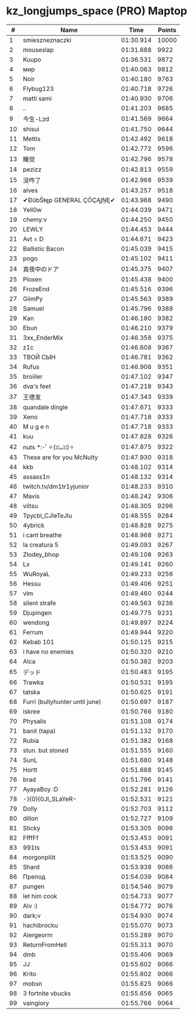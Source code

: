 # kz_longjumps_space (PRO) Maptop

|  # | Name | Time | Points |
|-------------- | -------------- | -------------- | -------------- | 
| 1 | smieszneznaczki | 01:30.914 | 10000 | 
| 2 | mouseslap | 01:31.688 | 9922 | 
| 3 | Kuupo | 01:36.531 | 9872 | 
| 4 | мир | 01:40.063 | 9812 | 
| 5 | Noir | 01:40.180 | 9763 | 
| 6 | Flybug123 | 01:40.718 | 9726 | 
| 7 | matti sami | 01:40.930 | 9706 | 
| 8 | .. | 01:41.203 | 9685 | 
| 9 | 今生-Lzd | 01:41.569 | 9664 | 
| 10 | shisui | 01:41.750 | 9644 | 
| 11 | Mettis | 01:42.492 | 9618 | 
| 12 | Tom | 01:42.772 | 9596 | 
| 13 | 睡觉 | 01:42.796 | 9578 | 
| 14 | pezizz | 01:42.813 | 9559 | 
| 15 | 没咋了 | 01:42.968 | 9539 | 
| 16 | alves | 01:43.257 | 9518 | 
| 17 | ✔ĐûbŠŧęp GENERAL ÇŌÇĄĮŅĘ✔ | 01:43.968 | 9490 | 
| 18 | Yell0w | 01:44.039 | 9471 | 
| 19 | chemy:v | 01:44.250 | 9450 | 
| 20 | LEWLY | 01:44.453 | 9444 | 
| 21 | Avt = D | 01:44.671 | 9423 | 
| 22 | Ballistic Bacon | 01:45.039 | 9415 | 
| 23 | pogo | 01:45.102 | 9411 | 
| 24 | 真夜中のドア | 01:45.375 | 9407 | 
| 25 | Ploxen | 01:45.438 | 9400 | 
| 26 | FrozeEnd | 01:45.516 | 9396 | 
| 27 | GiimPy | 01:45.563 | 9389 | 
| 28 | Samuel | 01:45.796 | 9388 | 
| 29 | Kan | 01:46.180 | 9382 | 
| 30 | Ebun | 01:46.210 | 9379 | 
| 31 | 3xx_EnderMix | 01:46.358 | 9375 | 
| 32 | z1c | 01:46.608 | 9367 | 
| 33 | ТВОЙ СЫН | 01:46.781 | 9362 | 
| 34 | Rufus | 01:46.906 | 9351 | 
| 35 | broiiler | 01:47.102 | 9347 | 
| 36 | dva's feet | 01:47.218 | 9343 | 
| 37 | 王德发 | 01:47.343 | 9339 | 
| 38 | quandale dingle | 01:47.671 | 9333 | 
| 39 | Xeno | 01:47.718 | 9333 | 
| 40 | M u g e n | 01:47.718 | 9333 | 
| 41 | kuu | 01:47.828 | 9326 | 
| 42 | nuts *:･ﾟ✧(ꈍᴗꈍ)✧ | 01:47.875 | 9322 | 
| 43 | These are for you McNulty | 01:47.930 | 9318 | 
| 44 | kkb | 01:48.102 | 9314 | 
| 45 | assass1n | 01:48.132 | 9314 | 
| 46 | twitch.tv/dm1tr1yjunior | 01:48.233 | 9310 | 
| 47 | Mavis | 01:48.242 | 9306 | 
| 48 | viltsu | 01:48.305 | 9296 | 
| 49 | Tpycbl_CJIeTeJIu | 01:48.555 | 9284 | 
| 50 | 4ybrick | 01:48.828 | 9275 | 
| 51 | i cant breathe | 01:48.968 | 9271 | 
| 52 | la creatura 5 | 01:49.093 | 9267 | 
| 53 | Zlodey_bhop | 01:49.108 | 9263 | 
| 54 | Lx | 01:49.141 | 9260 | 
| 55 | WuRoyaL | 01:49.233 | 9256 | 
| 56 | Hessu | 01:49.406 | 9251 | 
| 57 | vlm | 01:49.460 | 9244 | 
| 58 | silent strafe | 01:49.563 | 9236 | 
| 59 | Djupingen | 01:49.775 | 9231 | 
| 60 | wendong | 01:49.897 | 9224 | 
| 61 | Ferrum | 01:49.944 | 9220 | 
| 62 | Kebab 101 | 01:50.125 | 9215 | 
| 63 | i have no enemies | 01:50.320 | 9210 | 
| 64 | Alca | 01:50.382 | 9203 | 
| 65 | デッド | 01:50.483 | 9195 | 
| 66 | Trawka | 01:50.531 | 9195 | 
| 67 | tatska | 01:50.625 | 9191 | 
| 68 | Furri (bullyhunter until june) | 01:50.697 | 9187 | 
| 69 | iskree | 01:50.766 | 9180 | 
| 70 | Physalis | 01:51.108 | 9174 | 
| 71 | banit (tapa) | 01:51.132 | 9170 | 
| 72 | Rubia | 01:51.382 | 9168 | 
| 73 | stun. but stoned | 01:51.555 | 9160 | 
| 74 | SunL | 01:51.680 | 9148 | 
| 75 | Hortt | 01:51.688 | 9145 | 
| 76 | brad | 01:51.796 | 9141 | 
| 77 | AyayaBoy :D | 01:52.281 | 9126 | 
| 78 | -}{0}{0JI_SLaYeR- | 01:52.531 | 9121 | 
| 79 | Dolly | 01:52.703 | 9112 | 
| 80 | dillon | 01:52.727 | 9109 | 
| 81 | Sticky | 01:53.305 | 9096 | 
| 82 | FfffFf | 01:53.453 | 9091 | 
| 83 | 991ts | 01:53.453 | 9091 | 
| 84 | morgonplöt | 01:53.525 | 9090 | 
| 85 | Shard | 01:53.938 | 9086 | 
| 86 | Препод | 01:54.039 | 9084 | 
| 87 | pungen | 01:54.546 | 9079 | 
| 88 | let him cook | 01:54.733 | 9077 | 
| 89 | Alv :) | 01:54.772 | 9076 | 
| 90 | dark;v | 01:54.930 | 9074 | 
| 91 | hachibrocku | 01:55.070 | 9073 | 
| 92 | Alergeorm | 01:55.289 | 9070 | 
| 93 | ReturnFromHell | 01:55.313 | 9070 | 
| 94 | dmb | 01:55.406 | 9069 | 
| 95 | JJ | 01:55.602 | 9066 | 
| 96 | Krito | 01:55.602 | 9066 | 
| 97 | mobsn | 01:55.625 | 9066 | 
| 98 | 3 fortnite vbucks | 01:55.656 | 9065 | 
| 99 | vainglory | 01:55.766 | 9064 | 

